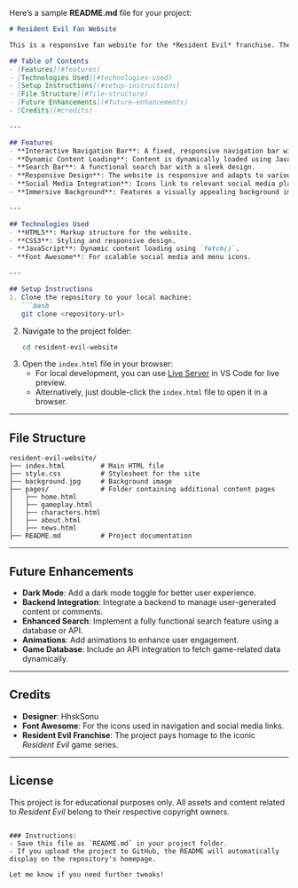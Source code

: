Here’s a sample **README.md** file for your project:

```markdown
# Resident Evil Fan Website

This is a responsive fan website for the *Resident Evil* franchise. The site is designed to showcase game details, characters, gameplay, news, and other relevant content in an immersive and engaging way. 

## Table of Contents
- [Features](#features)
- [Technologies Used](#technologies-used)
- [Setup Instructions](#setup-instructions)
- [File Structure](#file-structure)
- [Future Enhancements](#future-enhancements)
- [Credits](#credits)

---

## Features
- **Interactive Navigation Bar**: A fixed, responsive navigation bar with links to various sections of the site.
- **Dynamic Content Loading**: Content is dynamically loaded using JavaScript to minimize page reloads.
- **Search Bar**: A functional search bar with a sleek design.
- **Responsive Design**: The website is responsive and adapts to various screen sizes.
- **Social Media Integration**: Icons link to relevant social media platforms.
- **Immersive Background**: Features a visually appealing background image for an engaging user experience.

---

## Technologies Used
- **HTML5**: Markup structure for the website.
- **CSS3**: Styling and responsive design.
- **JavaScript**: Dynamic content loading using `fetch()`.
- **Font Awesome**: For scalable social media and menu icons.

---

## Setup Instructions
1. Clone the repository to your local machine:
   ```bash
   git clone <repository-url>
   ```
2. Navigate to the project folder:
   ```bash
   cd resident-evil-website
   ```
3. Open the `index.html` file in your browser:
   - For local development, you can use [Live Server](https://marketplace.visualstudio.com/items?itemName=ritwickdey.LiveServer) in VS Code for live preview.
   - Alternatively, just double-click the `index.html` file to open it in a browser.

---

## File Structure
```
resident-evil-website/
├── index.html         # Main HTML file
├── style.css          # Stylesheet for the site
├── background.jpg     # Background image
├── pages/             # Folder containing additional content pages
│   ├── home.html
│   ├── gameplay.html
│   ├── characters.html
│   ├── about.html
│   ├── news.html
├── README.md          # Project documentation
```

---

## Future Enhancements
- **Dark Mode**: Add a dark mode toggle for better user experience.
- **Backend Integration**: Integrate a backend to manage user-generated content or comments.
- **Enhanced Search**: Implement a fully functional search feature using a database or API.
- **Animations**: Add animations to enhance user engagement.
- **Game Database**: Include an API integration to fetch game-related data dynamically.

---

## Credits
- **Designer**: HhskSonu
- **Font Awesome**: For the icons used in navigation and social media links.
- **Resident Evil Franchise**: The project pays homage to the iconic *Resident Evil* game series.

---

## License
This project is for educational purposes only. All assets and content related to *Resident Evil* belong to their respective copyright owners.
```

### Instructions:
- Save this file as `README.md` in your project folder.
- If you upload the project to GitHub, the README will automatically display on the repository's homepage.

Let me know if you need further tweaks!
